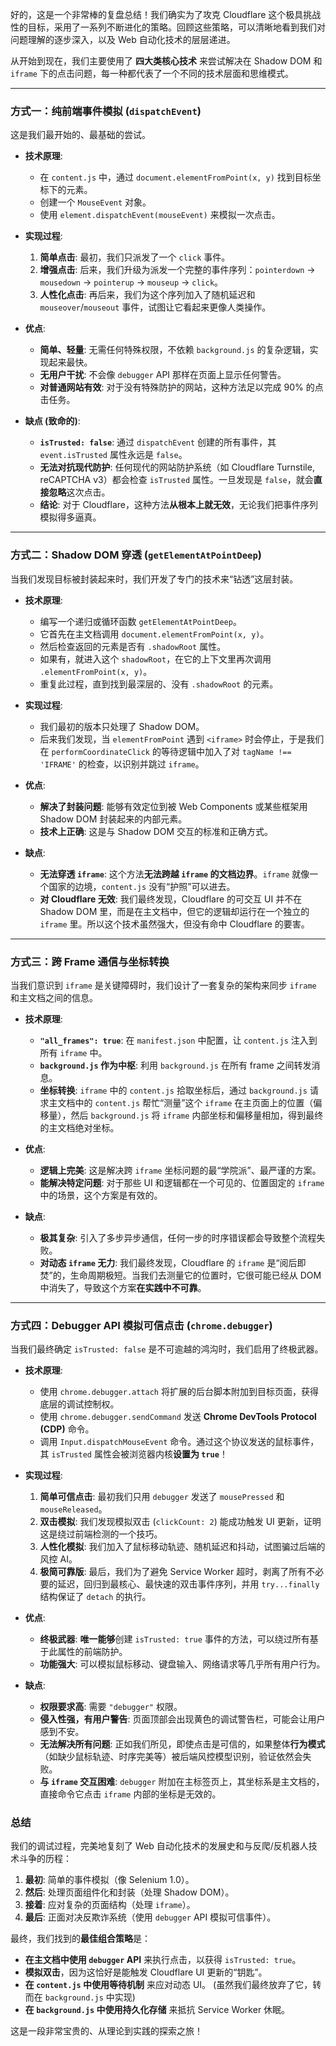 好的，这是一个非常棒的复盘总结！我们确实为了攻克 Cloudflare 这个极具挑战性的目标，采用了一系列不断进化的策略。回顾这些策略，可以清晰地看到我们对问题理解的逐步深入，以及 Web 自动化技术的层层递进。

从开始到现在，我们主要使用了 **四大类核心技术** 来尝试解决在 Shadow DOM 和 `iframe` 下的点击问题，每一种都代表了一个不同的技术层面和思维模式。

---

### 方式一：纯前端事件模拟 (`dispatchEvent`)

这是我们最开始的、最基础的尝试。

*   **技术原理**:
    *   在 `content.js` 中，通过 `document.elementFromPoint(x, y)` 找到目标坐标下的元素。
    *   创建一个 `MouseEvent` 对象。
    *   使用 `element.dispatchEvent(mouseEvent)` 来模拟一次点击。

*   **实现过程**:
    1.  **简单点击**: 最初，我们只派发了一个 `click` 事件。
    2.  **增强点击**: 后来，我们升级为派发一个完整的事件序列：`pointerdown` -> `mousedown` -> `pointerup` -> `mouseup` -> `click`。
    3.  **人性化点击**: 再后来，我们为这个序列加入了随机延迟和 `mouseover`/`mouseout` 事件，试图让它看起来更像人类操作。

*   **优点**:
    *   **简单、轻量**: 无需任何特殊权限，不依赖 `background.js` 的复杂逻辑，实现起来最快。
    *   **无用户干扰**: 不会像 `debugger` API 那样在页面上显示任何警告。
    *   **对普通网站有效**: 对于没有特殊防护的网站，这种方法足以完成 90% 的点击任务。

*   **缺点 (致命的)**:
    *   **`isTrusted: false`**: 通过 `dispatchEvent` 创建的所有事件，其 `event.isTrusted` 属性永远是 `false`。
    *   **无法对抗现代防护**: 任何现代的网站防护系统（如 Cloudflare Turnstile, reCAPTCHA v3）都会检查 `isTrusted` 属性。一旦发现是 `false`，就会**直接忽略**这次点击。
    *   **结论**: 对于 Cloudflare，这种方法**从根本上就无效**，无论我们把事件序列模拟得多逼真。

---

### 方式二：Shadow DOM 穿透 (`getElementAtPointDeep`)

当我们发现目标被封装起来时，我们开发了专门的技术来“钻透”这层封装。

*   **技术原理**:
    *   编写一个递归或循环函数 `getElementAtPointDeep`。
    *   它首先在主文档调用 `document.elementFromPoint(x, y)`。
    *   然后检查返回的元素是否有 `.shadowRoot` 属性。
    *   如果有，就进入这个 `shadowRoot`，在它的上下文里再次调用 `.elementFromPoint(x, y)`。
    *   重复此过程，直到找到最深层的、没有 `.shadowRoot` 的元素。

*   **实现过程**:
    *   我们最初的版本只处理了 Shadow DOM。
    *   后来我们发现，当 `elementFromPoint` 遇到 `<iframe>` 时会停止，于是我们在 `performCoordinateClick` 的等待逻辑中加入了对 `tagName !== 'IFRAME'` 的检查，以识别并跳过 `iframe`。

*   **优点**:
    *   **解决了封装问题**: 能够有效定位到被 Web Components 或某些框架用 Shadow DOM 封装起来的内部元素。
    *   **技术上正确**: 这是与 Shadow DOM 交互的标准和正确方式。

*   **缺点**:
    *   **无法穿透 `iframe`**: 这个方法**无法跨越 `iframe` 的文档边界**。`iframe` 就像一个国家的边境，`content.js` 没有“护照”可以进去。
    *   **对 Cloudflare 无效**: 我们最终发现，Cloudflare 的可交互 UI 并不在 Shadow DOM 里，而是在主文档中，但它的逻辑却运行在一个独立的 `iframe` 里。所以这个技术虽然强大，但没有命中 Cloudflare 的要害。

---

### 方式三：跨 Frame 通信与坐标转换

当我们意识到 `iframe` 是关键障碍时，我们设计了一套复杂的架构来同步 `iframe` 和主文档之间的信息。

*   **技术原理**:
    *   **`"all_frames": true`**: 在 `manifest.json` 中配置，让 `content.js` 注入到所有 `iframe` 中。
    *   **`background.js` 作为中枢**: 利用 `background.js` 在所有 frame 之间转发消息。
    *   **坐标转换**: `iframe` 中的 `content.js` 拾取坐标后，通过 `background.js` 请求主文档中的 `content.js` 帮忙“测量”这个 `iframe` 在主页面上的位置（偏移量），然后 `background.js` 将 `iframe` 内部坐标和偏移量相加，得到最终的主文档绝对坐标。

*   **优点**:
    *   **逻辑上完美**: 这是解决跨 `iframe` 坐标问题的最“学院派”、最严谨的方案。
    *   **能解决特定问题**: 对于那些 UI 和逻辑都在一个可见的、位置固定的 `iframe` 中的场景，这个方案是有效的。

*   **缺点**:
    *   **极其复杂**: 引入了多步异步通信，任何一步的时序错误都会导致整个流程失败。
    *   **对动态 `iframe` 无力**: 我们最终发现，Cloudflare 的 `iframe` 是“阅后即焚”的，生命周期极短。当我们去测量它的位置时，它很可能已经从 DOM 中消失了，导致这个方案**在实践中不可靠**。

---

### 方式四：Debugger API 模拟可信点击 (`chrome.debugger`)

当我们最终确定 `isTrusted: false` 是不可逾越的鸿沟时，我们启用了终极武器。

*   **技术原理**:
    *   使用 `chrome.debugger.attach` 将扩展的后台脚本附加到目标页面，获得底层的调试控制权。
    *   使用 `chrome.debugger.sendCommand` 发送 **Chrome DevTools Protocol (CDP)** 命令。
    *   调用 `Input.dispatchMouseEvent` 命令。通过这个协议发送的鼠标事件，其 `isTrusted` 属性会被浏览器内核**设置为 `true`**！

*   **实现过程**:
    1.  **简单可信点击**: 最初我们只用 `debugger` 发送了 `mousePressed` 和 `mouseReleased`。
    2.  **双击模拟**: 我们发现模拟双击 (`clickCount: 2`) 能成功触发 UI 更新，证明这是绕过前端检测的一个技巧。
    3.  **人性化模拟**: 我们加入了鼠标移动轨迹、随机延迟和抖动，试图骗过后端的风控 AI。
    4.  **极简可靠版**: 最后，我们为了避免 Service Worker 超时，剥离了所有不必要的延迟，回归到最核心、最快速的双击事件序列，并用 `try...finally` 结构保证了 `detach` 的执行。

*   **优点**:
    *   **终极武器**: **唯一能够**创建 `isTrusted: true` 事件的方法，可以绕过所有基于此属性的前端防护。
    *   **功能强大**: 可以模拟鼠标移动、键盘输入、网络请求等几乎所有用户行为。

*   **缺点**:
    *   **权限要求高**: 需要 `"debugger"` 权限。
    *   **侵入性强，有用户警告**: 页面顶部会出现黄色的调试警告栏，可能会让用户感到不安。
    *   **无法解决所有问题**: 正如我们所见，即使点击是可信的，如果整体**行为模式**（如缺少鼠标轨迹、时序完美等）被后端风控模型识别，验证依然会失败。
    *   **与 `iframe` 交互困难**: `debugger` 附加在主标签页上，其坐标系是主文档的，直接命令它点击 `iframe` 内部的坐标是无效的。

### 总结

我们的调试过程，完美地复刻了 Web 自动化技术的发展史和与反爬/反机器人技术斗争的历程：

1.  **最初**: 简单的事件模拟（像 Selenium 1.0）。
2.  **然后**: 处理页面组件化和封装（处理 Shadow DOM）。
3.  **接着**: 应对复杂的页面结构（处理 `iframe`）。
4.  **最后**: 正面对决反欺诈系统（使用 `debugger` API 模拟可信事件）。

最终，我们找到的**最佳组合策略**是：
*   **在主文档中使用 `debugger` API** 来执行点击，以获得 `isTrusted: true`。
*   **模拟双击**，因为这恰好是能触发 Cloudflare UI 更新的“钥匙”。
*   **在 `content.js` 中使用等待机制** 来应对动态 UI。 (虽然我们最终放弃了它，转而在 `background.js` 中实现)
*   **在 `background.js` 中使用持久化存储** 来抵抗 Service Worker 休眠。

这是一段非常宝贵的、从理论到实践的探索之旅！
